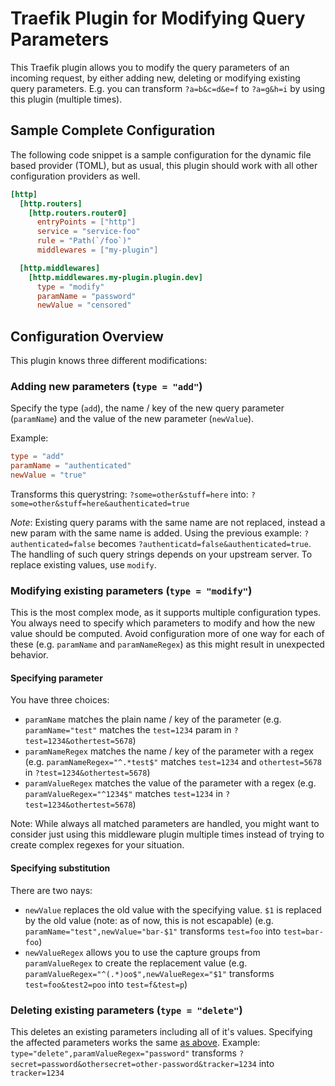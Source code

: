 # Traefik Plugin for Modifying Query Parameters

This Traefik plugin allows you to modify the query parameters of an incoming request, by either adding new, deleting or modifying existing query parameters.
E.g. you can transform `?a=b&c=d&e=f` to `?a=g&h=i` by using this plugin (multiple times).

## Sample Complete Configuration

The following code snippet is a sample configuration for the dynamic file based provider (TOML), but as usual, this plugin should work with all other configuration providers as well.

```toml
[http]
  [http.routers]
    [http.routers.router0]
      entryPoints = ["http"]
      service = "service-foo"
      rule = "Path(`/foo`)"
      middlewares = ["my-plugin"]

  [http.middlewares]
    [http.middlewares.my-plugin.plugin.dev]
      type = "modify"
      paramName = "password"
      newValue = "censored"
```

## Configuration Overview

This plugin knows three different modifications:

### Adding new parameters (`type = "add"`)

Specify the type (`add`), the name / key of the new query parameter (`paramName`) and the value of the new parameter (`newValue`).

Example: 
```toml
type = "add"
paramName = "authenticated"
newValue = "true"
```

Transforms this querystring: `?some=other&stuff=here` into: `?some=other&stuff=here&authenticated=true`

*Note*: Existing query params with the same name are not replaced, instead a new param with the same name is added. Using the previous example:
`?authenticated=false` becomes `?authenticatd=false&authenticated=true`. The handling of such query strings depends on your upstream server. To replace existing values, use `modify`.

### Modifying existing parameters (`type = "modify"`)

This is the most complex mode, as it supports multiple configuration types. You always need to specify which parameters to modify and how the new value should be computed. Avoid configuration more of one way for each of these (e.g. `paramName` and `paramNameRegex`) as this might result in unexpected behavior.

#### Specifying parameter

You have three choices:

- `paramName` matches the plain name / key of the parameter (e.g. `paramName="test"` matches the `test=1234` param in `?test=1234&othertest=5678`)
- `paramNameRegex` matches the name / key of the parameter with a regex (e.g. `paramNameRegex="^.*test$"` matches `test=1234` and `othertest=5678` in `?test=1234&othertest=5678`)
- `paramValueRegex` matches the value of the parameter with a regex (e.g. `paramValueRegex="^1234$"` matches `test=1234` in `?test=1234&othertest=5678`)

Note: While always all matched parameters are handled, you might want to consider just using this middleware plugin multiple times instead of trying to create complex regexes for your situation.

#### Specifying substitution

There are two nays:

- `newValue` replaces the old value with the specifying value. `$1` is replaced by the old value (note: as of now, this is not escapable) (e.g. `paramName="test",newValue="bar-$1"` transforms `test=foo` into `test=bar-foo`)
- `newValueRegex` allows you to use the capture groups from `paramValueRegex` to create the replacement value (e.g. `paramValueRegex="^(.*)oo$",newValueRegex="$1"` transforms `test=foo&test2=poo` into `test=f&test=p`)


### Deleting existing parameters (`type = "delete"`)

This deletes an existing parameters including all of it's values. Specifying the affected parameters works the same [as above](https://github.com/kingjan1999/traefik-plugin-query-modification#specifying-parameter).
Example: `type="delete",paramValueRegex="password"` transforms `?secret=password&othersecret=other-password&tracker=1234` into `tracker=1234`